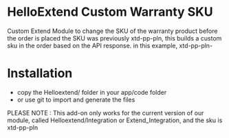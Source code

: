 # HelloExtend Custom Warranty SKU

Custom Extend Module to change the SKU of the warranty product before the order is placed
the SKU was previously xtd-pp-pln, this builds a custom sku in the order based on the API response.
in this example, xtd-pp-pln-<TERM IN YEARS>


# Installation 
- copy the Helloextend/ folder in your app/code folder
- or use git to import and generate the files


PLEASE NOTE : This add-on only works for the current version of our module, called Helloextend/Integration or Extend_Integration, and the sku is xtd-pp-pln
